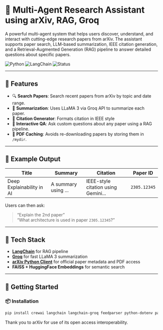 
# 🧠 Multi-Agent Research Assistant using arXiv, RAG, Groq 

A powerful multi-agent system that helps users discover, understand, and interact with cutting-edge research papers from arXiv. The assistant supports paper search, LLM-based summarization, IEEE citation generation, and a Retrieval-Augmented Generation (RAG) pipeline to answer detailed questions about specific papers.

![Python](https://img.shields.io/badge/Python-3.9%2B-blue)
![LangChain](https://img.shields.io/badge/LangChain-Enabled-yellow)
![Status](https://img.shields.io/badge/Status-Prototype-green)

---

## 📌 Features

- 🔍 **Search Papers**: Search recent papers from arXiv by topic and date range.
- 🧠 **Summarization**: Uses LLaMA 3 via Groq API to summarize each paper.
- 📄 **Citation Generator**: Formats citation in IEEE style 
- 🧾 **Interactive QA**: Ask custom questions about any paper using a RAG pipeline.
- 💾 **PDF Caching**: Avoids re-downloading papers by storing them in `/mydir`.

---

## 📂 Example Output

| Title | Summary | Citation | Paper ID |
|-------|---------|----------|----------|
| Deep Explainability in AI | A summary using ... | IEEE-style citation using Gemini... | `2305.12345` |

Users can then ask:
> “Explain the 2nd paper”  
> “What architecture is used in paper `2305.12345`?”

---

## 🔧 Tech Stack

- **[LangChain](https://www.langchain.com/)** for RAG pipeline
- **[Groq](https://console.groq.com/)** for fast LLaMA 3 summarization
- **[arXiv Python Client](https://github.com/lukasschwab/arxiv.py)** for official paper metadata and PDF access
- **FAISS + HuggingFace Embeddings** for semantic search

---

## 🚀 Getting Started

### 📦 Installation

```bash
pip install crewai langchain langchain-groq feedparser python-dotenv pandas tqdm arxiv pypdf sentence-transformers faiss-cpu
```
Thank you to arXiv for use of its open access interoperability.

